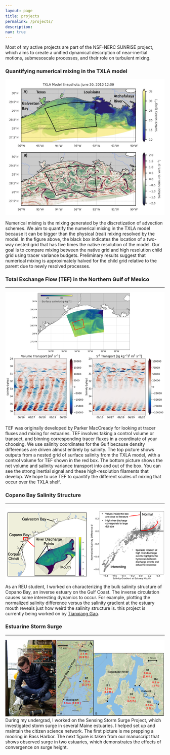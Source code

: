 ```yaml
---
layout: page
title: projects
permalink: /projects/
description:
nav: true
---
```

Most of my active projects are part of the NSF-NERC SUNRISE project, which aims to create a unified dynamical description of near-inertial motions, submesoscale processes, and their role on turbulent mixing.

### Quantifying numerical mixing in the TXLA model
![model_domain](model_domain.jpg)

Numerical mixing is the mixing generated by the discretization of advection schemes. We aim to quantify the numerical mixing in the TXLA model because it can be bigger than the physical (real) mixing resolved by the model. In the figure above,  the black box indicates the location of a two-way nested grid that has five times the native resolution of the model. Our goal is to compare mixing between the native grid and high resolution child grid using tracer variance budgets. Preliminary results suggest that numerical mixing is approximately halved for the child grid relative to the parent due to newly resolved processes.  

### Total Exchange Flow (TEF) in the Northern Gulf of Mexico
---
![tef](tef_highres.png)

TEF was originally developed by Parker MacCready for looking at tracer fluxes and mixing for estuaries. TEF involves taking a control volume or transect, and binning corresponding tracer fluxes in a coordinate of your choosing. We use salinity coordinates for the Gulf because density differences are driven almost entirely by salinity. The top picture shows outputs from a nested grid of surface salinity from the TXLA model, with a control volume for TEF shown in the red box. The bottom picture shows the net volume and salinity variance transport  into and out of the box. You can see the strong inertial signal and these high-resolution filaments that develop. We hope to use TEF to quantify the different scales of mixing that occur over the TXLA shelf. 

### Copano Bay Salinity Structure
---
![copano](Copano.png)
As an REU student, I worked on characterizing the bulk salinity structure of Copano Bay, an inverse estuary on the Gulf Coast. The inverse circulation causes some interesting dynamics to occur. For example, plotting the normalized salinity difference versus the salinity gradient at the estuary mouth reveals just how weird the salinity structure is. this project is currently being worked on by [Tianxiang Gao](https://ocean.tamu.edu/people/profiles/students/gaotianxiang.html).

### Estuarine Storm Surge
---
![fieldwork](sss_combined.png) 
During my undergrad, I worked on the Sensing Storm Surge Project, which investigated storm surge in several Maine estuaries. I helped set up and maintain the citizen science network. The first picture is me prepping a mooring in Bass Harbor. The next figure is taken from our manuscript that shows observed surge in two estuaries, which demonstrates the effects of convergence on surge height. 

